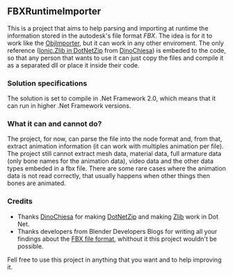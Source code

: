 ## FBXRuntimeImporter

This is a project that aims to help parsing and importing at runtime the information stored in the autodesk's file format _FBX_.
The idea is for it to work like the [ObjImporter](https://wiki.unity3d.com/index.php?title=ObjImporter&oldid=13033), but it can work  in any other enviroment.
The only reference ([Ionic.Zlib in DotNetZip](https://github.com/DinoChiesa/DotNetZip) from [DinoChiesa](https://github.com/DinoChiesa)) is embeded to the code, 
so that any person that wants to use it can just copy the files and compile it as a separated dll or place it inside their code.


### Solution specifications

The solution is set to compile in .Net Framework 2.0, which means that it can run in higher .Net Framework versions.


### What it can and cannot do?

The project, for now, can parse the file into the node format and, from that, extract animation information (it can work with multiples animation per file).
The project still cannot extract mesh data, material data, full armature data (only bone names for the animation data), video data and the other data types
embeded in a fbx file. There are some rare cases where the animation data is not read correctly, that usually happens when other things then bones are animated.

### Credits

* Thanks [DinoChiesa](https://github.com/DinoChiesa/DotNetZip) for making [DotNetZip](https://github.com/DinoChiesa/DotNetZip) and making [Zlib](https://www.zlib.net/) work in Dot Net.
* Thanks developers from Blender Developers Blogs for writing all your findings about the [FBX file format](https://code.blender.org/2013/08/fbx-binary-file-format-specification/), whithout it this project wouldn't be possible.

Fell free to use this project in anything that you want and to help improving it.
